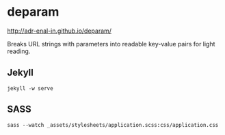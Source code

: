 deparam
=======

http://adr-enal-in.github.io/deparam/

Breaks URL strings with parameters into readable key-value pairs for light reading.

## Jekyll
`jekyll -w serve`

## SASS
`sass --watch _assets/stylesheets/application.scss:css/application.css`